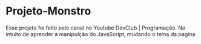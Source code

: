 # Projeto-Monstro
 Esse projeto foi feito pelo canal no Youtube DevClub | Programação.
 No intuito de aprender a manipulção do JavaScript, mudando o tema da pagina
